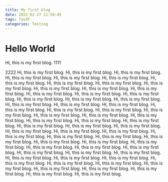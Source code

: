 ```yaml
---
title: My first blog
date: 2022-02-27 11:50:45
tags: fasdf
categories: Testing
---
```


# Hello World
Hi, this is my first blog.
1111
<!-- more -->
2222
Hi, this is my first blog.
Hi, this is my first blog.
Hi, this is my first blog.
Hi, this is my first blog.
Hi, this is my first blog.
Hi, this is my first blog.
Hi, this is my first blog.
Hi, this is my first blog.
Hi, this is my first blog.
Hi, this is my first blog.
Hi, this is my first blog.
Hi, this is my first blog.
Hi, this is my first blog.
Hi, this is my first blog.
Hi, this is my first blog.
Hi, this is my first blog.
Hi, this is my first blog.
Hi, this is my first blog.
Hi, this is my first blog.
Hi, this is my first blog.
Hi, this is my first blog.
Hi, this is my first blog.
Hi, this is my first blog.
Hi, this is my first blog.
Hi, this is my first blog.
Hi, this is my first blog.
Hi, this is my first blog.
Hi, this is my first blog.
Hi, this is my first blog.
Hi, this is my first blog.
Hi, this is my first blog.
Hi, this is my first blog.
Hi, this is my first blog.
Hi, this is my first blog.
Hi, this is my first blog.
Hi, this is my first blog.
Hi, this is my first blog.
Hi, this is my first blog.
Hi, this is my first blog.
Hi, this is my first blog.
Hi, this is my first blog.
Hi, this is my first blog.
Hi, this is my first blog.
Hi, this is my first blog.
Hi, this is my first blog.
Hi, this is my first blog.
Hi, this is my first blog.
Hi, this is my first blog.
Hi, this is my first blog.
Hi, this is my first blog.
Hi, this is my first blog.
Hi, this is my first blog.
Hi, this is my first blog.
Hi, this is my first blog.
Hi, this is my first blog.
Hi, this is my first blog.
Hi, this is my first blog.
Hi, this is my first blog.
Hi, this is my first blog.
Hi, this is my first blog.
Hi, this is my first blog.
Hi, this is my first blog.
Hi, this is my first blog.



